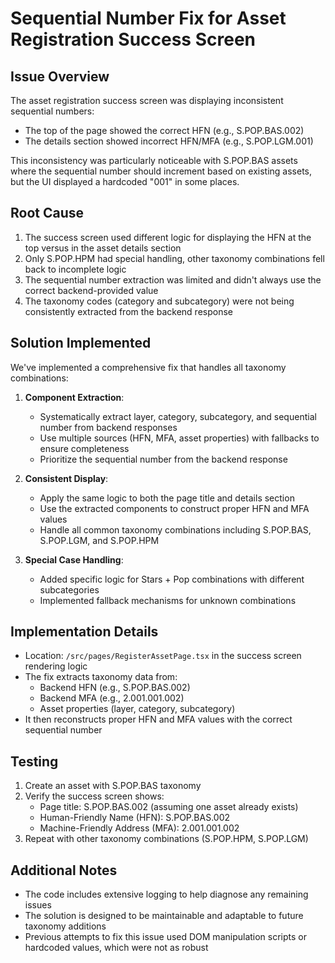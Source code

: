 # Sequential Number Fix for Asset Registration Success Screen

## Issue Overview

The asset registration success screen was displaying inconsistent sequential numbers:
- The top of the page showed the correct HFN (e.g., S.POP.BAS.002)
- The details section showed incorrect HFN/MFA (e.g., S.POP.LGM.001)

This inconsistency was particularly noticeable with S.POP.BAS assets where the sequential number should increment based on existing assets, but the UI displayed a hardcoded "001" in some places.

## Root Cause

1. The success screen used different logic for displaying the HFN at the top versus in the asset details section
2. Only S.POP.HPM had special handling, other taxonomy combinations fell back to incomplete logic
3. The sequential number extraction was limited and didn't always use the correct backend-provided value
4. The taxonomy codes (category and subcategory) were not being consistently extracted from the backend response

## Solution Implemented

We've implemented a comprehensive fix that handles all taxonomy combinations:

1. **Component Extraction**:
   - Systematically extract layer, category, subcategory, and sequential number from backend responses
   - Use multiple sources (HFN, MFA, asset properties) with fallbacks to ensure completeness
   - Prioritize the sequential number from the backend response

2. **Consistent Display**:
   - Apply the same logic to both the page title and details section
   - Use the extracted components to construct proper HFN and MFA values
   - Handle all common taxonomy combinations including S.POP.BAS, S.POP.LGM, and S.POP.HPM

3. **Special Case Handling**:
   - Added specific logic for Stars + Pop combinations with different subcategories
   - Implemented fallback mechanisms for unknown combinations

## Implementation Details

- Location: `/src/pages/RegisterAssetPage.tsx` in the success screen rendering logic
- The fix extracts taxonomy data from:
  - Backend HFN (e.g., S.POP.BAS.002)
  - Backend MFA (e.g., 2.001.001.002)
  - Asset properties (layer, category, subcategory)
- It then reconstructs proper HFN and MFA values with the correct sequential number

## Testing

1. Create an asset with S.POP.BAS taxonomy
2. Verify the success screen shows:
   - Page title: S.POP.BAS.002 (assuming one asset already exists)
   - Human-Friendly Name (HFN): S.POP.BAS.002
   - Machine-Friendly Address (MFA): 2.001.001.002
3. Repeat with other taxonomy combinations (S.POP.HPM, S.POP.LGM)

## Additional Notes

- The code includes extensive logging to help diagnose any remaining issues
- The solution is designed to be maintainable and adaptable to future taxonomy additions
- Previous attempts to fix this issue used DOM manipulation scripts or hardcoded values, which were not as robust